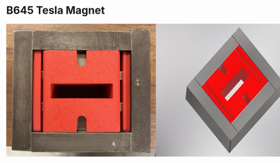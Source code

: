 # B645 Tesla Magnet

<div style="display: flex;">
  <img src="b645magnet_proto.jpg" alt="Description of image 1" width="400">
  <img src="magnet645.PNG" alt="Description of image 2" style="margin-right: 10px;" width="400">
</div>

